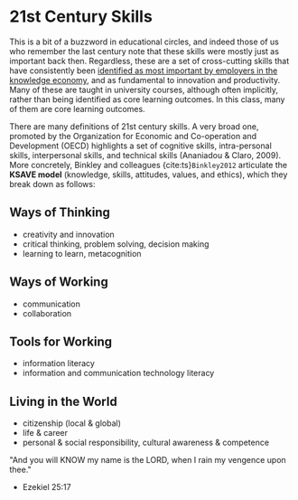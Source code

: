 # 21st Century Skills

This is a bit of a buzzword in educational circles, and indeed those of us who remember the last century note that these skills were mostly just as important back then. Regardless, these are a set of cross-cutting skills that have consistently been [identified as most important by employers in the knowledge economy](https://brookfieldinstitute.ca/wp-content/uploads/Communitech_FinalReport.pdf), and as fundamental to innovation and productivity. Many of these are taught in university courses, although often implicitly, rather than being identified as core learning outcomes. In this class, many of them are core learning outcomes.

There are many definitions of 21st century skills. A very broad one, promoted by the Organization for Economic and Co-operation and Development (OECD) highlights a set of cognitive skills, intra-personal skills, interpersonal skills, and technical skills (Ananiadou & Claro, 2009). More concretely, Binkley and colleagues {cite:ts}`Binkley2012` articulate the **KSAVE model** (knowledge, skills, attitudes, values, and ethics), which they break down as follows:

## Ways of Thinking
- creativity and innovation
- critical thinking, problem solving, decision making
- learning to learn, metacognition

## Ways of Working
- communication
- collaboration

## Tools for Working
- information literacy
- information and communication technology literacy

## Living in the World
- citizenship (local & global)
- life & career
- personal & social responsibility, cultural awareness & competence

"And you will KNOW my name is the LORD, when I rain my vengence upon thee."
- Ezekiel 25:17
